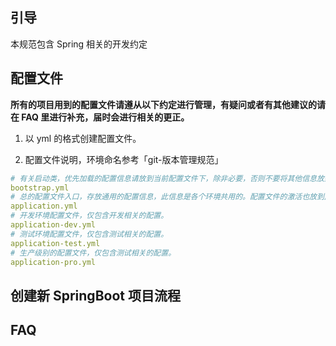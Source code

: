 ## 引导
本规范包含 Spring 相关的开发约定

## 配置文件
**所有的项目用到的配置文件请遵从以下约定进行管理，有疑问或者有其他建议的请在 FAQ 里进行补充，届时会进行相关的更正。**

1. 以 yml 的格式创建配置文件。

2. 配置文件说明，环境命名参考「git-版本管理规范」
```yaml
# 有关启动类，优先加载的配置信息请放到当前配置文件下，除非必要，否则不要将其他信息放到此处。
bootstrap.yml
# 总的配置文件入口，存放通用的配置信息，此信息是各个环境共用的。配置文件的激活也放到此处。
application.yml
# 开发环境配置文件，仅包含开发相关的配置。
application-dev.yml
# 测试环境配置文件，仅包含测试相关的配置。
application-test.yml
# 生产级别的配置文件，仅包含测试相关的配置。
application-pro.yml
```

## 创建新 SpringBoot 项目流程

## FAQ
